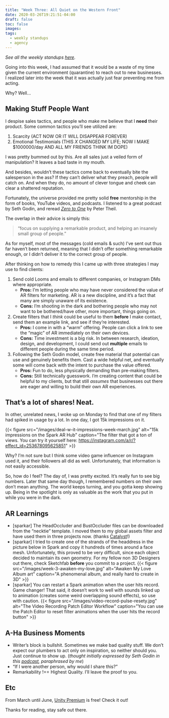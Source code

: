 ```yaml
---
title: "Week Three: All Quiet on the Western Front"
date: 2020-03-26T19:21:51-04:00
draft: false
toc: false
images:
tags: 
  - weekly standups
  - agency
---
```


*See all the weekly standups [here](/tags/weekly-standups/).*


Going into this week, I had assumed that it would be a waste of my time given the current environment (quarantine) to reach out to new businesses. I realized later into the week that it was actually just fear preventing me from acting. 

Why? Well...

## Making Stuff People Want

I despise sales tactics, and people who make me believe that I **need** their product. Some common tactics you’ll see utilized are: 

1. Scarcity (ACT NOW OR IT WILL DISAPPEAR FOREVER)
2. Emotional Testimonials (THIS *X* CHANGED MY LIFE; NOW I MAKE $1000000/day AND ALL MY FRIENDS THINK IM DOPE)

I was pretty bummed out by this. Are all sales just a veiled form of manipulation? It leaves a bad taste in my mouth. 

And besides, wouldn’t these tactics come back to eventually bite the salesperson in the ass? If they can’t deliver what they preach, people will catch on. And when they do, no amount of clever tongue and cheek can clear a shattered reputation.  

Fortunately, the universe provided me pretty solid **free** mentorship in the form of books, YouTube videos, and podcasts. I listened to a great podcast by Seth Godin, and reread [*Zero to One*](https://www.goodreads.com/book/show/18050143-zero-to-one) by Peter Theil. 

The overlap in their advice is simply this: 

> “focus on supplying a remarkable product, and helping an insanely small group of people.”

As for myself, most of the messages (cold emails & such) I’ve sent out thus far haven’t been returned, meaning that I didn’t offer something remarkable enough, or I didn’t deliver it to the correct group of people. 

After thinking on how to remedy this I came up with three strategies I may use to find clients:

1. Send cold Looms and emails to different companies, or Instagram DMs where appropriate. 
    - **Pros:** I’m letting people who may have never considered the value of AR filters for marketing. AR is a new discipline, and it’s a fact that many are simply unaware of its existence. 
    - **Cons:** I’m shooting in the dark and bothering people who may not want to be bothered/have other, more important, things going on.
2. Create filters that I *think* could be useful to them **before** I make contact, send them an example link, and see if they’re interested.
    - **Pros:** I come in with a “warm” offering. People can click a link to see the “magic” of AR immediately on their own devices.
    - **Cons:** Time investment is a big risk. In between research, ideation, design, and development, I could send out **multiple** emails to different people during the same time period.
3. Following the Seth Godin model, create free material that potential can use and genuinely benefits them. Cast a wide helpful net, and eventually some will come back with the intent to purchase the value offered.
    - **Pros:** Fun to do, less physically demanding than pre-making filters.
    - **Cons:** Still technically guesswork. I’m creating content that could be helpful to my clients, but that still *assumes* that businesses out there are eager and willing to build their own AR experiences.

## That’s a lot of shares! Neat.

In other, unrelated news, I woke up on Monday to find that one of my filters had spiked in usage by a lot. In one day, I got 15k impressions on it. 

{{< figure src="/images/deal-w-it-impressions-week-march.jpg" alt="15k impressions on the Spark AR Hub" caption="The filter that got a ton of views. You can try it yourself here: https://instagram.com/a/r/?effect_id=253678095625851" >}}


Why? I’m not sure but I think some video game influencer on Instagram used it, and their followers all did as well. Unfortunately, that information is not easily accessible.

So, how do I feel? The day of, I was pretty excited. It’s really fun to see big numbers. Later that same day though, I remembered numbers on their own don’t mean anything. The world keeps turning, and you gotta keep showing up. Being in the spotlight is only as valuable as the work that you put in while you were in the dark.

## AR Learnings

- [sparkar] The HeadOccluder and BustOccluder files can be downloaded from the “necktie” template. I moved them to my global assets filter and have used them in three projects now. (thanks [Catalyst](https://www.youtube.com/channel/UC3zmATtNhDuYOketH1zF5sw)!)  
- [sparkar] I tried to create one of the strands of the headdress in the picture below in Spark and copy it hundreds of times around a face mesh. Unfortunately, this proved to be very difficult, since each object decided to maintain its own geometry. For my fellow non 3D Designers out there, check Sketchfab **before** you commit to a project.
{{< figure src="/images/week-3-awaken-my-love.jpg" alt="Awaken My Love Album art" caption="A phenomenal album, and really hard to create in 3D" >}}
- [sparkar] You can restart a Spark animation when the user hits record. Game changer! That said, it doesn’t work to well with sounds linked up to animation (creates some weird overlapping sound effects), so use with caution.
{{< figure src="/images/video-record-pulse-resety.jpg" alt="The Video Recording Patch Editor Workflow" caption="You can use the Patch Editor to reset filter animations when the user hits the record button" >}}


## A-Ha Business Moments

- Writer’s block is bullshit. Sometimes we make bad quality stuff. We don’t expect our plumbers to act only on inspiration, so neither should you. Just continue to show up. (*thought initially expressed by Seth Godin in this [podcast](https://youtu.be/kZmxAOHyDBI), paraphrased by me*)
- “If I were another person, why would I share this?”
- Remarkability !== Highest Quality. I’ll leave the proof to you.

## Etc

From March until June, [Unity Premium](https://learn.unity.com/) is free! Check it out!

Thanks for reading, stay safe out there.